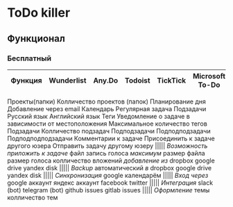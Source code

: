 # ToDo killer

## Функционал

### Бесплатный 

Функция                 | Wunderlist | Any.Do | Todoist | TickTick | Microsoft To-Do 
------------------------|------------|--------|---------|----------|-----------------
Проекты(папки)
Колличество проектов (папок)
Планирование дня
Добавление через email
Календарь
Регулярная задача
Подзадачи
Русский язык
Английский язык
Теги
Уведомление о задаче в зависимости от местоположения
Максимальное количество тегов
Подзадачи
Колличество подзадач
Подподзадачи
Подподподзадачи
Подподподподзадачи
Комментарии к задаче
Присоединить к задаче другого юзера
Отправить задачу другому юзеру
|||||
_Возможность приложить к задаче_
файл
запись голоса
_максимум_
размер файла
размер голоса
колличество вложений
_добавление из_
dropbox
google drive
yandex disk
|||||
_Backup_
автоматический
_в_
dropbox
google drive
yandex disk
|||||
_Синхронизация_
google календарём
|||||
_Вход через_
google аккаунт
яндекс аккаунт
facebook
twitter
|||||
_Интеграция_
slack (bot)
telegram (bot)
github issues
gitlab issues
|||||
_Оформление_
темы
колличество тем
